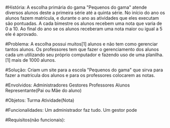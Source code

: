 #História:
A escolha primária do gama "Pequenos do gama" atende diversos alunos deste a primeira série até a quinta série. No início do ano os alunos fazem matrícula, e durante o ano as atividades que eles executam são pontuadas. A cada bimestre os alunos recebem uma nota que varia de 0 a 10. Ao final do ano se os alunos receberam uma nota maior ou igual a 5 ele é aprovado.

#Problema:
A escolha possui muitos[1] alunos e não tem como gerenciar tantos alunos. Os professores  tem que fazer o gerenciamento dos alunos cada um utilizando seu próprio computador e fazendo uso de uma planilha.
[1] mais de 1000 alunos.

#Solução:
Criam um site para a escola "Pequenos do gama" que sirva para fazer a matricula dos alunos e para os professores colocarem as notas.

#Envolvidos:
Administradores
Gestores
Professores
Alunos
Representante(Pai ou Mãe do aluno)

#Objetos:
Turma
Atividade(Nota)


#Funcionalidades:
Um administrador faz tudo.
Um gestor pode


#Requisitos(não funcionais):

